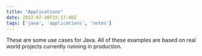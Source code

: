 ```yaml
---
title: "Applications"
date: 2022-07-30T15:17:48Z
tags: ['java', 'applications', 'notes']
---
```


These are some use cases for Java.
All of these examples are based on real world projects currently running in production.


